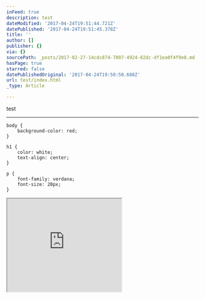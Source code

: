```yaml
---
inFeed: true
description: test
dateModified: '2017-04-24T19:51:44.721Z'
datePublished: '2017-04-24T19:51:45.378Z'
title: ''
author: []
publisher: {}
via: {}
sourcePath: _posts/2017-02-27-14cdc874-7007-4924-82dc-df1ea0f4f9e8.md
hasPage: true
starred: false
datePublishedOriginal: '2017-04-24T19:50:50.688Z'
url: test/index.html
_type: Article

---
```

test

---

    body {
        background-color: red;
    }
    
    h1 {
        color: white;
        text-align: center;
    }
    
    p {
        font-family: verdana;
        font-size: 20px;
    }

<iframe src="https://the-grid.github.io/ed-userhtml/?g=eJxFj0EOwiAQRfecYjwBFyAkRrtyoUmNiUsotBJLIVNqrCv33tKTODQ0bviZ_98w-YyJzf64O19PFdyS7yVjYlUdzEz6fX9osF5WPt7U6F7WQLLPJDh5QmNGx4Rh6GS9SEmLV4gmGCu3EJ1tLIQWmuDjlCxCDgRf4vUz5aOs6emJnBJh0GLwoP5LEUOHytORzJa9uzbyYGcdFBpwA5GCZ6_ED4XyotAp3dPBPK3deGkqeKn-A-TcXBY" height="244" style=""></iframe>